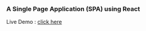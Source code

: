 ### A Single Page Application (SPA) using React

Live Demo : [click here](https://crazycyborg1995.github.io/bank-search-app)
